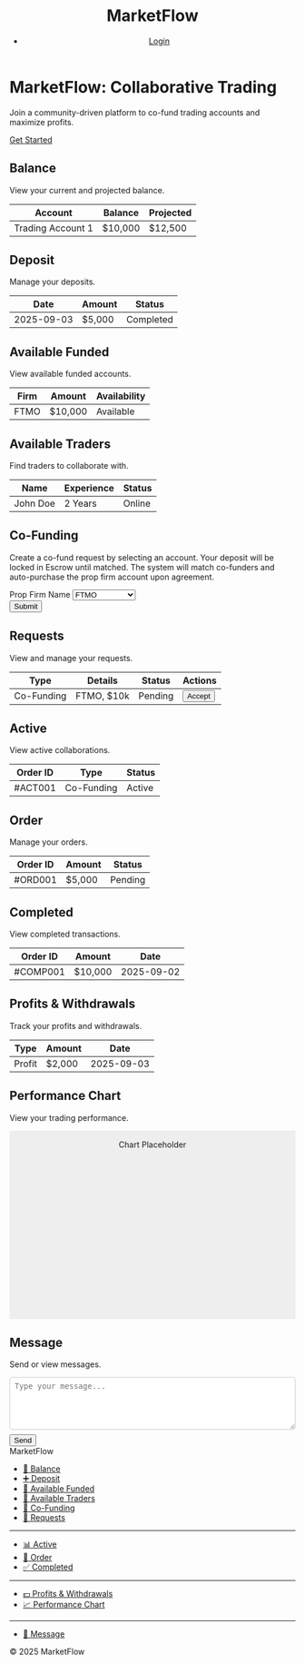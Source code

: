 <!DOCTYPE html>
<html lang="en">
<head>
    <meta charset="UTF-8">
    <meta name="viewport" content="width=device-width, initial-scale=1.0">
    <title>MarketFlow - Collaborative Trading Platform</title>
    <link rel="stylesheet" href="https://cdnjs.cloudflare.com/ajax/libs/font-awesome/6.4.2/css/all.min.css">
    <style>
        /* CSS Variables */
        :root {
            --primary: #0a1f44;
            --secondary: #d4af37;
            --light-bg: #f9f9f9;
            --white: #fff;
            --text: #333;
            --shadow: rgba(0,0,0,0.1);
        }

 /* Global Styles */
        body {
            font-family: 'Segoe UI', sans-serif;
            background: var(--light-bg);
            color: var(--text);
            margin: 0;
            padding: 0;
            line-height: 1.6;
        }

/* Header Styles */
        header {
            background: #4a2626;
            color: var(--white);
            padding: 1rem;
            display: flex;
            justify-content: space-between;
            align-items: center;
            box-shadow: 0 2px 5px var(--shadow);
            position: sticky;
            top: 0;
            z-index: 100;
        }

.header-title h1 {
            margin: 0;
            font-size: 1.5rem;
        }

 nav ul {
            list-style: none;
            margin: 0;
            padding: 0;
            display: flex;
            gap: 1rem;
        }

  nav ul li a {
            color: var(--white);
            text-decoration: none;
        }

  /* Home Content */
        #home-content {
            text-align: center;
            padding: 2rem;
        }

  .hero {
            max-width: 600px;
            margin: 0 auto;
        }

.hero h1 {
            font-size: 2.5rem;
            margin-bottom: 1rem;
      /* Dashboard Layout */
        .dashboard {
            display: grid;
            grid-template-columns: 1fr 250px;
            min-height: calc(100vh - 60px);
            grid-template-areas: "main sidebar";
        }

 .main-content {
            grid-area: main;
            padding: 2rem;
        }

   .sidebar {
            grid-area: sidebar;
            background: var(--white);
            padding: 1rem;
            position: sticky;
            top: 60px;
            height: calc(100vh - 60px);
            border-left: 1px solid #eee;
        }

  .sidebar .brand {
            font-size: 1.2rem;
            font-weight: bold;
            margin-bottom: 1rem;
            text-align: center;
        }

  .sidebar ul {
            list-style: none;
            padding: 0;
        }

  .sidebar ul li a {
            display: flex;
            align-items: center;
            padding: 0.5rem;
            color: var(--text);
            text-decoration: none;
        }

  .sidebar ul li a:hover {
            background: var(--light-bg);
            border-radius: 5px;
        }

  .sidebar hr {
            margin: 0.5rem 0;
            border: 0;
            border-top: 1px solid #eee;
        }

   /* Tabs and Forms */
        .tabs {
            display: flex;
            gap: 0.5rem;
            margin-bottom: 1rem;
        }

  .tab-btn {
            padding: 0.5rem 1rem;
            border: none;
            background: none;
            cursor: pointer;
            border-bottom: 2px solid transparent;
        }

   .tab-btn.active {
            border-bottom-color: var(--secondary);
            font-weight: bold;
        }

  .tab-content {
            display: none;
        }

  .tab-content.active {
            display: block;
        }

   .form-group {
            margin-bottom: 1rem;
        }

 .form-group label {
            display: block;
            margin-bottom: 0.25rem;
        }

 .form-group select {
            width: 100%;
            padding: 0.5rem;
            border: 1px solid #ccc;
            border-radius: 5px;
        }

 /* Tables */
        table {
            width: 100%;
            border-collapse: collapse;
            background: var(--white);
            box-shadow: 0 2px 5px var(--shadow);
        }

  th, td {
            padding: 0.5rem;
            text-align: left;
            border-bottom: 1px solid #ccc;
           th {
            background: var(--primary);
            color: var(--white);
        }
   /* Status Indicators */
        .status {
            padding: 0.25rem 0.5rem;
            border-radius: 5px;
            color: var(--white);
            font-size: 0.875rem;
        }

 .status-pending { background: #ffc107; }
        .status-active { background: #28a745; }

 /* Buttons */
        .btn {
            padding: 0.5rem 1rem;
            border: none;
            border-radius: 5px;
            cursor: pointer;
            text-decoration: none;
        }

 .btn-primary {
            background: var(--secondary);
            color: var(--primary);
        }

   .btn-success {
            background: #28a745;
            color: var(--white);
        }

  .btn:hover {
            opacity: 0.9;
        }
    /* Footer */
        footer {
            text-align: center;
            padding: 1rem;
            background: var(--primary);
            color: var(--white);
            position: relative;
            bottom: 0;
            width: 100%;
        }

  /* Utility Classes */
        .hidden {
            display: none;
        }

  /* Responsive Design */
        @media (max-width: 768px) {
            .dashboard {
                grid-template-columns: 1fr;
                grid-template-areas: "main" "sidebar";
            }
            .sidebar {
                position: static;
                height: auto;
            }
            .hero h1 {
                font-size: 1.5rem;
            }
        }
    </style>
</head>
<body>
    <header>
        <div class="header-title">
            <h1>MarketFlow</h1>
        </div>
        <nav>
            <ul>
                <li><a href="#" id="auth-btn" class="btn btn-primary">Login</a></li>
            </ul>
        </nav>
    </header>

 <div id="home-content">
        <div class="hero">
            <h1>MarketFlow: Collaborative Trading</h1>
            <p>Join a community-driven platform to co-fund trading accounts and maximize profits.</p>
            <a href="#" class="btn btn-primary" onclick="login()">Get Started</a>
        </div>
    </div>

 <div id="dashboard-content" class="hidden">
        <div class="dashboard">
            <main class="main-content">
                <section id="balance">
                    <h2>Balance</h2>
                    <p>View your current and projected balance.</p>
                    <table>
                        <thead>
                            <tr>
                                <th>Account</th>
                                <th>Balance</th>
                                <th>Projected</th>
                            </tr>
                        </thead>
                        <tbody>
                            <tr>
                                <td>Trading Account 1</td>
                                <td>$10,000</td>
                                <td>$12,500</td>
                            </tr>
                        </tbody>
                    </table>
                </section>
                <section id="deposit">
                    <h2>Deposit</h2>
                    <p>Manage your deposits.</p>
                    <table>
                        <thead>
                            <tr>
                                <th>Date</th>
                                <th>Amount</th>
                                <th>Status</th>
                            </tr>
                        </thead>
                        <tbody>
                            <tr>
                                <td>2025-09-03</td>
                                <td>$5,000</td>
                                <td><span class="status status-active">Completed</span></td>
                            </tr>
                        </tbody>
                    </table>
                </section>
                <section id="available-funded">
                    <h2>Available Funded</h2>
                    <p>View available funded accounts.</p>
                    <table>
                        <thead>
                            <tr>
                                <th>Firm</th>
                                <th>Amount</th>
                                <th>Availability</th>
                            </tr>
                        </thead>
                        <tbody>
                            <tr>
                                <td>FTMO</td>
                                <td>$10,000</td>
                                <td>Available</td>
                            </tr>
                        </tbody>
                    </table>
                </section>
                <section id="available-traders">
                    <h2>Available Traders</h2>
                    <p>Find traders to collaborate with.</p>
                    <table>
                        <thead>
                            <tr>
                                <th>Name</th>
                                <th>Experience</th>
                                <th>Status</th>
                            </tr>
                        </thead>
                        <tbody>
                            <tr>
                                <td>John Doe</td>
                                <td>2 Years</td>
                                <td><span class="status status-active">Online</span></td>
                            </tr>
                        </tbody>
                    </table>
                </section>
                <section id="co-funding">
                    <h2>Co-Funding</h2>
                    <p>Create a co-fund request by selecting an account. Your deposit will be locked in Escrow until matched. The system will match co-funders and auto-purchase the prop firm account upon agreement.</p>
                    <form id="coFundingForm">
                        <div class="form-group">
                            <label for="prop-firm">Prop Firm Name</label>
                            <select id="prop-firm">
                                <option value="ftmo">FTMO</option>
                                <option value="myforexfunds">MyForexFunds</option>
                                <option value="fundednext">FundedNext</option>
                            </select>
                        </div>
                        <button type="submit" class="btn btn-primary">Submit</button>
                    </form>
                </section>
                <section id="requests">
                    <h2>Requests</h2>
                    <p>View and manage your requests.</p>
                    <table>
                        <thead>
                            <tr>
                                <th>Type</th>
                                <th>Details</th>
                                <th>Status</th>
                                <th>Actions</th>
                            </tr>
                        </thead>
                        <tbody>
                            <tr>
                                <td>Co-Funding</td>
                                <td>FTMO, $10k</td>
                                <td><span class="status status-pending">Pending</span></td>
                                <td><button class="btn btn-success">Accept</button></td>
                            </tr>
                        </tbody>
                    </table>
                </section>
                <section id="active">
                    <h2>Active</h2>
                    <p>View active collaborations.</p>
                    <table>
                        <thead>
                            <tr>
                                <th>Order ID</th>
                                <th>Type</th>
                                <th>Status</th>
                            </tr>
                        </thead>
                        <tbody>
                            <tr>
                                <td>#ACT001</td>
                                <td>Co-Funding</td>
                                <td><span class="status status-active">Active</span></td>
                            </tr>
                        </tbody>
                    </table>
                </section>
                <section id="order">
                    <h2>Order</h2>
                    <p>Manage your orders.</p>
                    <table>
                        <thead>
                            <tr>
                                <th>Order ID</th>
                                <th>Amount</th>
                                <th>Status</th>
                            </tr>
                        </thead>
                        <tbody>
                            <tr>
                                <td>#ORD001</td>
                                <td>$5,000</td>
                                <td><span class="status status-pending">Pending</span></td>
                            </tr>
                        </tbody>
                    </table>
                </section>
                <section id="completed">
                    <h2>Completed</h2>
                    <p>View completed transactions.</p>
                    <table>
                        <thead>
                            <tr>
                                <th>Order ID</th>
                                <th>Amount</th>
                                <th>Date</th>
                            </tr>
                        </thead>
                        <tbody>
                            <tr>
                                <td>#COMP001</td>
                                <td>$10,000</td>
                                <td>2025-09-02</td>
                            </tr>
                        </tbody>
                    </table>
                </section>
                <section id="profits-withdrawals">
                    <h2>Profits & Withdrawals</h2>
                    <p>Track your profits and withdrawals.</p>
                    <table>
                        <thead>
                            <tr>
                                <th>Type</th>
                                <th>Amount</th>
                                <th>Date</th>
                            </tr>
                        </thead>
                        <tbody>
                            <tr>
                                <td>Profit</td>
                                <td>$2,000</td>
                                <td>2025-09-03</td>
                            </tr>
                        </tbody>
                    </table>
                </section>
                <section id="performance-chart">
                    <h2>Performance Chart</h2>
                    <p>View your trading performance.</p>
                    <div style="height: 300px; background: #eee; text-align: center; padding: 1rem;">Chart Placeholder</div>
                </section>
                <section id="message">
                    <h2>Message</h2>
                    <p>Send or view messages.</p>
                    <textarea rows="5" placeholder="Type your message..." style="width: 100%; padding: 0.5rem; border: 1px solid #ccc; border-radius: 5px;"></textarea>
                    <button class="btn btn-primary" style="margin-top: 0.5rem;">Send</button>
                </section>
            </main>
            <nav class="sidebar">
                <div class="brand">MarketFlow</div>
                <ul>
                    <li><a href="#balance"><span role="img" aria-label="bank">🏦</span> Balance</a></li>
                    <li><a href="#deposit"><span role="img" aria-label="plus">➕</span> Deposit</a></li>
                    <li><a href="#available-funded"><span role="img" aria-label="briefcase">💼</span> Available Funded</a></li>
                    <li><a href="#available-traders"><span role="img" aria-label="people">👥</span> Available Traders</a></li>
                    <li><a href="#co-funding"><span role="img" aria-label="handshake">🤝</span> Co-Funding</a></li>
                    <li><a href="#requests"><span role="img" aria-label="envelope">📩</span> Requests</a></li>
                </ul>
                <hr>
                <ul>
                    <li><a href="#active"><span role="img" aria-label="chart">📊</span> Active</a></li>
                    <li><a href="#order"><span role="img" aria-label="document">📑</span> Order</a></li>
                    <li><a href="#completed"><span role="img" aria-label="check">✅</span> Completed</a></li>
                </ul>
                <hr>
                <ul>
                    <li><a href="#profits-withdrawals"><span role="img" aria-label="money">💵</span> Profits & Withdrawals</a></li>
                    <li><a href="#performance-chart"><span role="img" aria-label="graph">📈</span> Performance Chart</a></li>
                </ul>
                <hr>
                <ul>
                    <li><a href="#message"><span role="img" aria-label="speech">💬</span> Message</a></li>
                </ul>
            </nav>
        </div>
    </div>

 <footer>
        <p>&copy; 2025 MarketFlow</p>
    </footer>

 <script>
        let isLoggedIn = false;

        function updateUI() {
            const homeContent = document.getElementById('home-content');
            const dashboardContent = document.getElementById('dashboard-content');
            const authBtn = document.getElementById('auth-btn');

            if (isLoggedIn) {
                homeContent.classList.add('hidden');
                dashboardContent.classList.remove('hidden');
                authBtn.textContent = 'Logout';
                authBtn.onclick = logout;
            } else {
                homeContent.classList.remove('hidden');
                dashboardContent.classList.add('hidden');
                authBtn.textContent = 'Login';
                authBtn.onclick = login;
            }
        }

        function login() {
            isLoggedIn = true;
            updateUI();
        }

        function logout() {
            isLoggedIn = false;
            updateUI();
        }

        // Simulate initial login for testing
        window.onload = () => {
            login(); // Automatically log in to show dashboard
        };
    </script>
</body>
</html>
